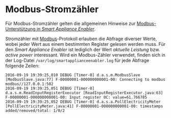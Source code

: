 # Modbus-Stromzähler

Für Modbus-Stromzähler gelten die allgemeinen Hinweise zur [Modbus-Unterstützung in *Smart Appliance Enabler*](Modbus_DE.md).

Stromzähler mit [Modbus](https://de.wikipedia.org/wiki/Modbus)-Protokoll erlauben die Abfrage diverser Werte, wobei jeder Wert aus einem bestimmten Register gelesen werden muss. Für den *Smart Appliance Enabler* ist lediglich der Wert *aktuelle Leistung* bzw. *active power* interessant. Wird ein Modbus-Zähler verwendet, finden sich in der Log-Datei ```/var/log/smartapplianceenabler.log``` für jede Abfrage folgende Zeilen:
```
2016-09-19 19:39:25,010 DEBUG [Timer-0] d.a.s.m.ModbusSlave [ModbusSlave.java:77] F-00000001-000000000001-00: Connecting to modbus modbus//127.0.0.1:502
2016-09-19 19:39:25,051 DEBUG [Timer-0] d.a.s.m.ReadInputRegisterExecutor [ReadInputRegisterExecutor.java:63] F-00000001-000000000001-00: Input register 0C: value=61.766785
2016-09-19 19:39:25,052 DEBUG [Timer-0] d.a.s.a.PollElectricityMeter [PollElectricityMeter.java:41] F-00000001-000000000001-00: timestamps added/removed/total: 1/0/2
```
